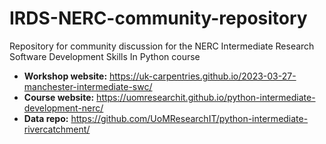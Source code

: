 # IRDS-NERC-community-repository
Repository for community discussion for the NERC Intermediate Research Software Development Skills In Python course 

- **Workshop website:** https://uk-carpentries.github.io/2023-03-27-manchester-intermediate-swc/
- **Course website:** https://uomresearchit.github.io/python-intermediate-development-nerc/
- **Data repo:** https://github.com/UoMResearchIT/python-intermediate-rivercatchment/
